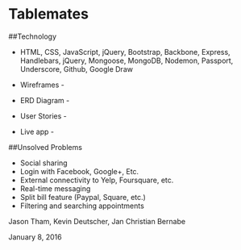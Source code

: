 # Tablemates

##Technology

* HTML, CSS, JavaScript, jQuery, Bootstrap, Backbone, Express, Handlebars, jQuery, Mongoose, MongoDB, Nodemon, Passport, Underscore, Github, Google Draw

* Wireframes -

* ERD Diagram -

* User Stories -

* Live app -

##Unsolved Problems

* Social sharing
* Login with Facebook, Google+, Etc.
* External connectivity to Yelp, Foursquare, etc.
* Real-time messaging
* Split bill feature (Paypal, Square, etc.)
* Filtering and searching appointments

Jason Tham, Kevin Deutscher, Jan Christian Bernabe

January 8, 2016
